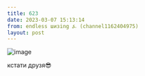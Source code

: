 ```yaml
---
title: 623
date: 2023-03-07 15:13:14
from: endless шизing ⍼ (channel1162404975)
layout: post
---
```


![image](photos/photo_31@07-03-2023_15-13-14.jpg)

кстати друзя😎
